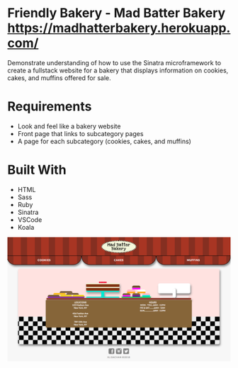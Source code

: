 

# Friendly Bakery - Mad Batter Bakery <a href="https://madhatterbakery.herokuapp.com/">https://madhatterbakery.herokuapp.com/</a>
Demonstrate understanding of how to use the Sinatra microframework to create a fullstack website for a bakery that displays information on cookies, cakes, and muffins offered for sale.

# Requirements
* Look and feel like a bakery website
* Front page that links to subcategory pages
* A page for each subcategory (cookies, cakes, and muffins)

# Built With
* HTML
* Sass
* Ruby
* Sinatra
* VSCode
* Koala

<img src="https://raw.githubusercontent.com/xlisachan/FriendlyBakery/master/public/images/Screen%20Shot%20of%20front%20page.png"/>
